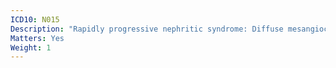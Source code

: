 ```yaml
---
ICD10: N015
Description: "Rapidly progressive nephritic syndrome: Diffuse mesangiocapillary glomerulonephritis"
Matters: Yes
Weight: 1
---
```


